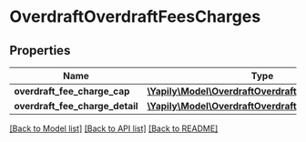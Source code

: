 # OverdraftOverdraftFeesCharges

## Properties
Name | Type | Description | Notes
------------ | ------------- | ------------- | -------------
**overdraft_fee_charge_cap** | [**\Yapily\Model\OverdraftOverdraftFeeChargeCap[]**](OverdraftOverdraftFeeChargeCap.md) |  | [optional] 
**overdraft_fee_charge_detail** | [**\Yapily\Model\OverdraftOverdraftFeeChargeDetail[]**](OverdraftOverdraftFeeChargeDetail.md) |  | [optional] 

[[Back to Model list]](../README.md#documentation-for-models) [[Back to API list]](../README.md#documentation-for-api-endpoints) [[Back to README]](../README.md)


